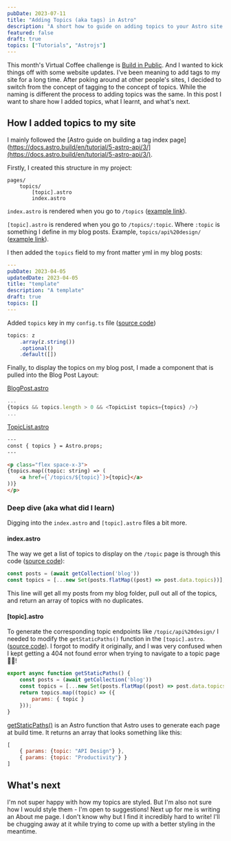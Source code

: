 ```yaml
---
pubDate: 2023-07-11
title: "Adding Topics (aka tags) in Astro"
description: "A short how to guide on adding topics to your Astro site. Part of Virtual Coffee Build in Public challenge"
featured: false
draft: true
topics: ["Tutorials", "Astrojs"]
---
```


This month's Virtual Coffee challenge is [Build in Public](https://dev.to/virtualcoffee/join-virtual-coffee-for-the-build-in-public-the-power-of-daily-standup-and-demo-challenge-35kb). And I wanted to kick things off with some website updates. I've been meaning to add tags to my site for a long time. After poking around at other people's sites, I decided to switch from the concept of tagging to the concept of topics. While the naming is different the process to adding topics was the same. In this post I want to share how I added topics, what I learnt, and what's next. 

## How I added topics to my site
I mainly followed the [Astro guide on building a tag index page](https://docs.astro.build/en/tutorial/5-astro-api/3/](https://docs.astro.build/en/tutorial/5-astro-api/3/).

Firstly, I created this structure in my project:

```
pages/
	topics/
		[topic].astro
		index.astro
```

`index.astro` is rendered when you go to `/topics` ([example link](https://jonathanyeong.com/topics/)).

`[topic].astro` is rendered when you go to `/topics/:topic`. Where `:topic` is something I define in my blog posts. Example, `topics/api%20design/` ([example link](https://jonathanyeong.com/topics/api%20design/)).

I then added the `topics` field to my front matter yml in my blog posts:
```yml
---
pubDate: 2023-04-05
updatedDate: 2023-04-05
title: "template"
description: "A template"
draft: true
topics: []
---
```

Added `topics` key in my `config.ts` file ([source code](https://github.com/jonathanyeong/personal-website/blob/main/src/content/config.ts#L21))
```javascript
topics: z
	.array(z.string())
	.optional()
	.default([])
```

Finally, to display the topics on my blog post, I made a component that is pulled into the Blog Post Layout:

[BlogPost.astro](https://github.com/jonathanyeong/personal-website/blob/main/src/layouts/BlogPost.astro#L25)
```javascript
...
{topics && topics.length > 0 && <TopicList topics={topics} />}
...
```

[TopicList.astro](https://github.com/jonathanyeong/personal-website/blob/main/src/components/TopicList.astro)
```html
---
const { topics } = Astro.props;
---  

<p class="flex space-x-3">
{topics.map((topic: string) => (
	<a href={`/topics/${topic}`}>{topic}</a>
))}
</p>
```

### Deep dive (aka what did I learn)

Digging into the `index.astro` and `[topic].astro` files a bit more.

#### index.astro
The way we get a list of topics to display on the `/topic` page is through this code ([source code](https://github.com/jonathanyeong/personal-website/blob/main/src/pages/topics/index.astro#L9)):

```javascript
const posts = (await getCollection('blog'))
const topics = [...new Set(posts.flatMap((post) => post.data.topics))];
```

This line will get all my posts from my blog folder, pull out all of the topics, and return an array of topics with no duplicates. 

#### [topic].astro
To generate the corresponding topic endpoints like `/topic/api%20design/` I needed to modify the `getStaticPaths()` function in the `[topic].astro`. ([source code](https://github.com/jonathanyeong/personal-website/blob/main/src/pages/topics/%5Btopic%5D.astro#L7)). I forgot to modify it originally, and I was very confused when I kept getting a 404 not found error when trying to navigate to a topic page 🤦🏻!

```javascript
export async function getStaticPaths() {
	const posts = (await getCollection('blog'))
	const topics = [...new Set(posts.flatMap((post) => post.data.topics))];
	return topics.map((topic) => ({
		params: { topic }
	}));
}
```

[getStaticPaths()](https://docs.astro.build/en/reference/api-reference/#getstaticpaths) is an Astro function that Astro uses to generate each page at build time. It returns an array that looks something like this:

```javascript
[
	{ params: {topic: "API Design"} },
	{ params: {topic: "Productivity"} }
]
```


## What's next
I'm not super happy with how my topics are styled. But I'm also not sure how I would style them - I'm open to suggestions! Next up for me is writing an About me page. I don't know why but I find it incredibly hard to write! I'll be chugging away at it while trying to come up with a better styling in the meantime.